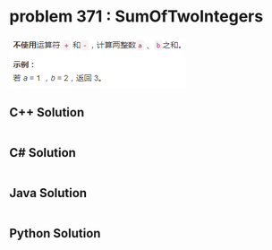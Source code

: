 
# problem 371 : SumOfTwoIntegers

<img src="https://github.com/Peefy/PeefyLeetCode/blob/master/doc/301-400/371.SumOfTwoIntegers/problem.png"/>

## C++ Solution

```c++


```

## C# Solution

```csharp


```

## Java Solution

```java


```

## Python Solution

```python



```





